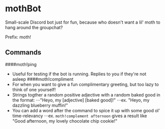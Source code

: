 # mothBot
Small-scale Discord bot just for fun, because who doesn't want a lil' moth to hang around the groupchat?

Prefix: moth!

## Commands
####moth!ping
+ Useful for testing if the bot is running. Replies to you if they're not asleep
####moth!compliment
+ For when you want to give a fun complimentary greeting, but too lazy to think of one yourself!
+ Strings togther a random positive adjective with a random baked good in the format:
⋅⋅⋅"Heyo, my [adjective] [baked good]!"
⋅⋅⋅ex. "Heyo, my dazzling blueberry muffin!"
+ You can add a word after the command to spice it up with some good ol' time-relevancy
⋅⋅⋅ex. `moth!complement afternoon` gives a result like "Good afternoon, my lovely chocolate chip cookie!"

